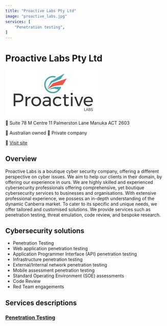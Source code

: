 ```yaml
---
title: "Proactive Labs Pty Ltd"
image: "proactive_labs.jpg"
services: [
    "Penetration testing",
]
---
```


# Proactive Labs Pty Ltd

<img src="proactive_labs.jpg" width="300" />

:office: Suite 78 M Centre 11 Palmerston Lane Manuka ACT 2603

:flags: Australian owned
:flags: Private company

:small_blue_diamond: [Visit site](https://www.proactivelabs.com)

## Overview

Proactive Labs is a boutique cyber security company, offering a different perspective on cyber issues. We aim to help our clients in their domain, by offering our experience in ours. We are highly skilled and experienced cybersecurity professionals offering comprehensive, yet boutique cybersecurity services to businesses and organisations. With extensive professional experience, we possess an in-depth understanding of the dynamic Canberra market. To cater to its specific and unique needs, we offer tailored and customised solutions. We provide services such as penetration testing, threat emulation, code review, and bespoke research.

## Cybersecurity solutions

* Penetration Testing
* Web application penetration testing
* Application Programmer Interface (API) penetration testing
* Infrastructure penetration testing
* External/Internal network penetration testing
* Mobile assessment penetration testing
* Standard Operating Environment (SOE) assessments
* Code Review
* Red Team engagements

## Services descriptions
### [Penetration Testing](https://www.proactivelabs.com.au/services/index.html)